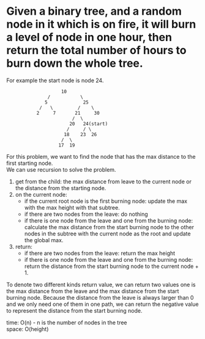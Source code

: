 # Given a binary tree, and a random node in it which is on fire, it will burn a level of node in one hour, then return the total number of hours to burn down the whole tree.
For example the start node is node 24.

					 	10
				   /           \
				  5             25
				/   \         /    \
			   2     7       21     30
			                /  \
						   20   24(start)
						  /     / \
						 18    23  26
						/  \
					   17  19

For this problem, we want to find the node that has the max distance to the first starting node.<br>
We can use recursion to solve the problem.<br>
1. get from the child: the max distance from leave to the current node or the distance from the starting node.
2. on the current node: 
	- if the current root node is the first burning node: update the max with the max height with that subtree.
	- if there are two nodes from the leave: do nothing
	- if there is one node from the leave and one from the burning node: calculate the max distance from the start burning node to the other nodes in the subtree with the current node as the root and update the global max.
3. return: 
	- if there are two nodes from the leave: return the max height
	- if there is one node from the leave and one from the burning node: return the distance from the start burning node to the current node + 1.

To denote two different kinds return value, we can return two values one is the max distance from the leave and the max distance from the start burning node. Because the distance from the leave is always larger than 0 and we only need one of them in one path, we can return the negative value to represent the distance from the start burning node.

time: O(n) - n is the number of nodes in the tree<br>
space: O(height)
